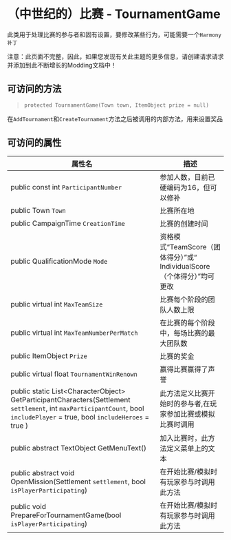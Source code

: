 # （中世纪的）比赛 - TournamentGame

此类用于处理比赛的参与者和固有设置，要修改某些行为，可能需要一个`Harmony补丁`

注意：此页面不完整，因此，如果您发现有关此主题的更多信息，请创建请求请求并添加到此不断增长的Modding文档中！

## 可访问的方法

> `protected TournamentGame(Town town, ItemObject prize = null)`

在`AddTournament`和`CreateTournament`方法之后被调用的内部方法，用来设置奖品

## 可访问的属性

|属性名|描述|
|--|--|
|public const int `ParticipantNumber`|参加人数，目前已硬编码为16，但可以修补|
|public Town `Town`|比赛所在地|
|public CampaignTime `CreationTime`|比赛的创建时间|
|public QualificationMode `Mode`|资格模式“TeamScore（团体得分）”或“ IndividualScore（个体得分）”均可更改|
|public virtual int `MaxTeamSize`|比赛每个阶段的团队人数上限|
|public virtual int `MaxTeamNumberPerMatch`|在比赛的每个阶段中，每场比赛的最大团队数|
|public ItemObject `Prize`|比赛的奖金|
|public virtual float `TournamentWinRenown`|赢得比赛赢得了声誉|
|public static List\<CharacterObject\> GetParticipantCharacters(Settlement `settlement`, int `maxParticipantCount`, bool `includePlayer` = true, bool `includeHeroes` = true )|此方法定义比赛开始时的参与者,在玩家参加比赛或模拟比赛时调用|
|public abstract TextObject GetMenuText()|加入比赛时，此方法定义菜单上的文本|
|public abstract void OpenMission(Settlement `settlement`, bool `isPlayerParticipating`)|在开始比赛/模拟时有玩家参与时调用此方法|
|public void PrepareForTournamentGame(bool `isPlayerParticipating`)|在开始比赛/模拟时有玩家参与时调用此方法|
